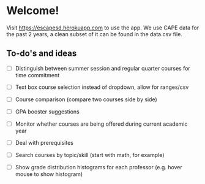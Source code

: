 # Welcome!

Visit https://escapesd.herokuapp.com to use the app. We use CAPE data for the
past 2 years, a clean subset of it can be found in the data.csv file.

## To-do's and ideas
- [ ] Distinguish between summer session and regular quarter courses for time commitment
- [ ] Text box course selection instead of dropdown, allow for ranges/csv
- [ ] Course comparison (compare two courses side by side)
- [ ] GPA booster suggestions
- [ ] Monitor whether courses are being offered during current academic year
- [ ] Deal with prerequisites
- [ ] Search courses by topic/skill (start with math, for example)
- [ ] Show grade distribution histograms for each professor (e.g. hover mouse to show histogram)

